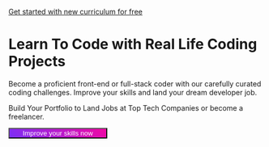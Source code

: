[Get started with new curriculum for free](https://devchallenges.io/learn)

# Learn To Code with Real Life Coding Projects

Become a proficient front-end or full-stack coder with our carefully curated coding challenges. Improve your skills and land your dream developer job.

Build Your Portfolio to Land Jobs at Top Tech Companies or become a freelancer.

<button style="background: linear-gradient(45deg, #7b2ff7, #f107a3);"><a href="https://devchallenges.io/sign-in" style="padding: 10px 20px;   color: white; text-decoration: none; border-radius: 5px;">Improve your skills now</a></button>

